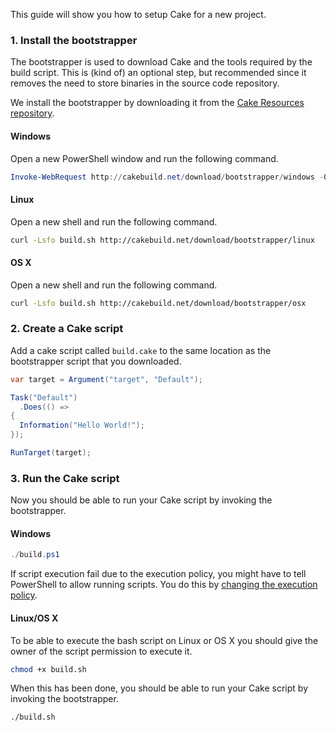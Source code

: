 ﻿---
content-type: markdown
---

This guide will show you how to setup Cake for a new project.

### 1. Install the bootstrapper

The bootstrapper is used to download Cake and the tools required by the
build script. This is (kind of) an optional step, but recommended since
it removes the need to store binaries in the source code repository.

We install the bootstrapper by downloading it from the [Cake Resources
repository](https://github.com/cake-build/resources).

#### Windows

Open a new PowerShell window and run the following command.

```powershell
Invoke-WebRequest http://cakebuild.net/download/bootstrapper/windows -OutFile build.ps1
```

#### Linux

Open a new shell and run the following command.

```bash
curl -Lsfo build.sh http://cakebuild.net/download/bootstrapper/linux
```

#### OS X

Open a new shell and run the following command.

```bash
curl -Lsfo build.sh http://cakebuild.net/download/bootstrapper/osx
```

### 2. Create a Cake script

Add a cake script called `build.cake` to the same location as the
bootstrapper script that you downloaded.

```csharp
var target = Argument("target", "Default");

Task("Default")
  .Does(() =>
{
  Information("Hello World!");
});

RunTarget(target);
```

### 3. Run the Cake script

Now you should be able to run your Cake script by invoking the bootstrapper.

#### Windows

```powershell
./build.ps1
```

If script execution fail due to the execution policy, you might have to
tell PowerShell to allow running scripts. You do this by
[changing the execution policy](https://technet.microsoft.com/en-us/library/ee176961.aspx).

#### Linux/OS X

To be able to execute the bash script on Linux or OS X you should
give the owner of the script permission to execute it.

```bash
chmod +x build.sh
```

When this has been done, you should be able to run your Cake script
by invoking the bootstrapper.

```bash
./build.sh
```